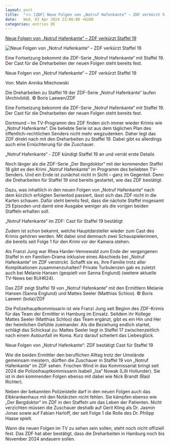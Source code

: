 ```yaml
---
layout: post
title:  "🔥🔥 [ZDF] Neue Folgen von „Notruf Hafenkante“ – ZDF verkürzt Staffel 19"
date:   Wed, 03 Apr 2024 23:00:00 +0200
categories: entries DE
---
```

[Neue Folgen von „Notruf Hafenkante“ – ZDF verkürzt Staffel 19](https://www.ruhr24.de/promi-tv/staffel-19-tv-programm-neue-folgen-notruf-hafenkante-zdf-dreharbeiten-hamburg-cast-darsteller-92916097.html)

![Neue Folgen von „Notruf Hafenkante“ – ZDF verkürzt Staffel 19](https://www.ruhr24.de/assets/images/34/89/34089144-eine-szene-der-zdf-serie-notruf-hafenkante-3owKVzcVaife.jpg)

Eine Fortsetzung bekommt die ZDF-Serie „Notruf Hafenkante“ mit Staffel 19. Der Cast für die Dreharbeiten der neuen Folgen steht bereits fest.

Neue Folgen von „Notruf Hafenkante“ – ZDF verkürzt Staffel 19

Von: Malin Annika Miechowski

Die Dreharbeiten zu Staffel 19 der ZDF-Serie „Notruf Hafenkante“ laufen (Archivbild). © Boris Laewen/ZDF

Eine Fortsetzung bekommt die ZDF-Serie „Notruf Hafenkante“ mit Staffel 19. Der Cast für die Dreharbeiten der neuen Folgen steht bereits fest.

Dortmund – Im TV-Programm des ZDF finden sich immer wieder Krimis wie „Notruf Hafenkante“. Die beliebte Serie ist aus dem täglichen Plan des öffentlich-rechtlichen Senders nicht mehr wegzudenken. Daher legt das ZDF direkt nach mit den Dreharbeiten zu Staffel 19. Dabei gibt es allerdings auch eine Ernüchterung für die Zuschauer.

„Notruf Hafenkante“ - ZDF kündigt Staffel 19 an und verrät erste Details

Noch länger als die ZDF-Serie „Der Bergdoktor“ mit der kommenden Staffel 18 gibt es den Krimi „Notruf Hafenkante“ im Programm des beliebten TV-Senders. Und ein Ende ist zunächst nicht in Sicht – ganz im Gegenteil. Denn die Dreharbeiten für Staffel 19 sind bereits gestartet, wie das ZDF bestätigt.

Dazu, was inhaltlich in den neuen Folgen von „Notruf Hafenkante“ nach dem kürzlich erfolgten Serientod passiert, lässt sich das ZDF nicht in die Karten schauen. Dafür steht bereits fest, dass die nächste Staffel insgesamt 25 Episoden und damit eine Ausgabe weniger als die vorigen beiden Staffeln erhalten soll.

„Notruf Hafenkante“ im ZDF: Cast für Staffel 19 bestätigt

Zudem ist schon bekannt, welche Hauptdarsteller wieder zum Cast des Krimis gehören werden. Mit dabei sind demnach zwei Schauspielerinnen, die bereits seit Folge 1 für den Krimi vor der Kamera stehen.

Als Franzi Jung war Rhea Harder-Vennewald zum Ende der vergangenen Staffel in ein Familien-Drama inklusive eines Abschieds bei „Notruf Hafenkante“ im ZDF verstrickt. Schafft sie es, ihre Familie trotz aller Komplikationen zusammenzuhalten? Private Turbulenzen gab es zuletzt auch bei Melanie Hansen (gespielt von Sanna Englund) (weitere aktuelle TV-News bei RUHR24).

Das ZDF zeigt Staffel 19 von „Notruf Hafenkante“ mit den Ermittlern Melanie Hansen (Sanna Englund) und Mattes Seeler (Matthias Schloo). © Boris Laewen (bola)/ZDF

Die Polizeihauptkommissarin ist wie Franzi Jung seit Beginn des ZDF-Krimis für das Team der Ermittler in Hamburg im Einsatz. Seitdem ihr Kollege Mattes Seeler (Matthias Schloo) das Team ergänzt, gibt es ein Hin und Her der heimlichen Gefühle zueinander. Als die Beziehung endlich startet, schlägt das Schicksal zu: Mattes Seeler liegt in Staffel 17 zwischenzeitlich nach einem Autounfall im Koma. Kurz darauf scheitert das Liebesglück.

Neue Folgen von „Notruf Hafenkante“: ZDF bestätigt Cast für Staffel 19

Wie die beiden Ermittler den beruflichen Alltag trotz der Umstände gemeinsam meistern, dürften die Zuschauer in Staffel 19 von „Notruf Hafenkante“ im ZDF sehen. Frischen Wind in das Kommissariat bringt seit 2024 die Polizeihauptkommissarin Isabell „Isa“ Nowak (Lilli Hollunder). Sie ist in den kommenden Folgen ebenso mit dabei wie Nick Brandt (Raúl Richter).

Neben der bekannten Polizeistelle darf in den neuen Folgen auch das Elbkrankenhaus mit den Notärzten nicht fehlen. Sie kämpfen ebenso wie „Der Bergdoktor“ im ZDF in den Staffeln um das Leben der Patienten. Nicht verzichten müssen die Zuschauer deshalb auf Gerit Kling als Dr. Jasmin Jonas sowie auf Fabian Harloff, der seit Folge 1 die Rolle des Dr. Philipp Haase spielt.

Wann die neuen Folgen im TV zu sehen sein sollen, steht noch nicht offiziell fest. Das ZDF hat aber bestätigt, dass die Dreharbeiten in Hamburg noch bis November 2024 andauern sollen.

